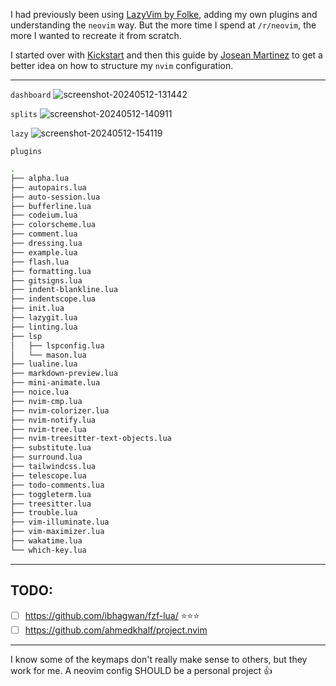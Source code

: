 I had previously been using [LazyVim by Folke](https://www.lazyvim.org/), adding my own plugins and understanding the `neovim` way. But the more time I spend at `/r/neovim`, the more I wanted to recreate it from scratch.

I started over with [Kickstart](https://github.com/nvim-lua/kickstart.nvim/) and then this guide by [Josean Martinez](https://youtu.be/6pAG3BHurdM?si=mr4V-jd-QyoGWwXF) to get a better idea on how to structure my `nvim` configuration.

---

`dashboard`
![screenshot-20240512-131442](https://github.com/jjaimealeman/nvim/assets/1428292/6e237bd0-5263-4c95-9658-a16cc7605075)

`splits`
![screenshot-20240512-140911](https://github.com/jjaimealeman/nvim/assets/1428292/212f63b1-c35f-4fa7-8b2f-68b7e4949fb7)

`lazy`
![screenshot-20240512-154119](https://github.com/jjaimealeman/nvim/assets/1428292/5ed85699-2dea-478c-9455-b68cc3a6d01e)

`plugins`

```sh
.
├── alpha.lua
├── autopairs.lua
├── auto-session.lua
├── bufferline.lua
├── codeium.lua
├── colorscheme.lua
├── comment.lua
├── dressing.lua
├── example.lua
├── flash.lua
├── formatting.lua
├── gitsigns.lua
├── indent-blankline.lua
├── indentscope.lua
├── init.lua
├── lazygit.lua
├── linting.lua
├── lsp
│   ├── lspconfig.lua
│   └── mason.lua
├── lualine.lua
├── markdown-preview.lua
├── mini-animate.lua
├── noice.lua
├── nvim-cmp.lua
├── nvim-colorizer.lua
├── nvim-notify.lua
├── nvim-tree.lua
├── nvim-treesitter-text-objects.lua
├── substitute.lua
├── surround.lua
├── tailwindcss.lua
├── telescope.lua
├── todo-comments.lua
├── toggleterm.lua
├── treesitter.lua
├── trouble.lua
├── vim-illuminate.lua
├── vim-maximizer.lua
├── wakatime.lua
└── which-key.lua
```

---

## TODO:

- [ ] https://github.com/ibhagwan/fzf-lua/ ⭐️⭐️⭐️
- [ ] https://github.com/ahmedkhalf/project.nvim

---

I know some of the keymaps don't really make sense to others, but they work for me. A neovim config SHOULD be a personal project 👍
